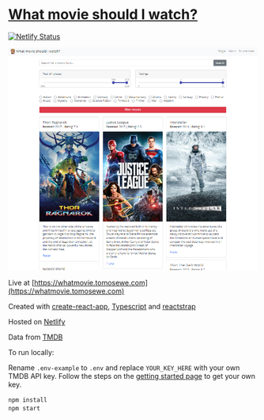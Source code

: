 # [What movie should I watch?](https://whatmovie.tomosewe.com)

[![Netlify Status](https://api.netlify.com/api/v1/badges/c5a5bfa9-10cd-4df7-a903-baa5a4632add/deploy-status)](https://app.netlify.com/sites/whatmovie/deploys)

![Screenshot](https://github.com/tomosewe/whatmovie/blob/master/public/images/screenshot.png 'Screenshot')

Live at [https://whatmovie.tomosewe.com](https://whatmovie.tomosewe.com)

Created with [create-react-app](https://github.com/facebook/create-react-app), [Typescript](https://www.typescriptlang.org/) and [reactstrap](https://reactstrap.github.io/)

Hosted on [Netlify](https://www.netlify.com/)

Data from [TMDB](https://www.themoviedb.org/)

To run locally:

Rename `.env-example` to `.env` and replace `YOUR_KEY_HERE` with your own TMDB API key. Follow the steps on the [getting started page](https://developers.themoviedb.org/3/getting-started/introduction) to get your own key.

```sh
npm install
npm start
```
